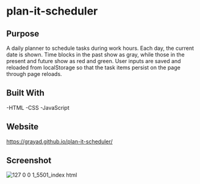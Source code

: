 # plan-it-scheduler

## Purpose
A daily planner to schedule tasks during work hours. Each day, the current date is shown. Time blocks in the past show as gray, while those in the present and future show as red and green. User inputs are saved and reloaded from localStorage so that the task items persist on the page through page reloads.

## Built With
-HTML
-CSS
-JavaScript

## Website
https://grayad.github.io/plan-it-scheduler/

## Screenshot
![127 0 0 1_5501_index html](https://user-images.githubusercontent.com/102432930/170723449-5913ff5e-539d-48a2-b6da-792955fa8bfd.png)
